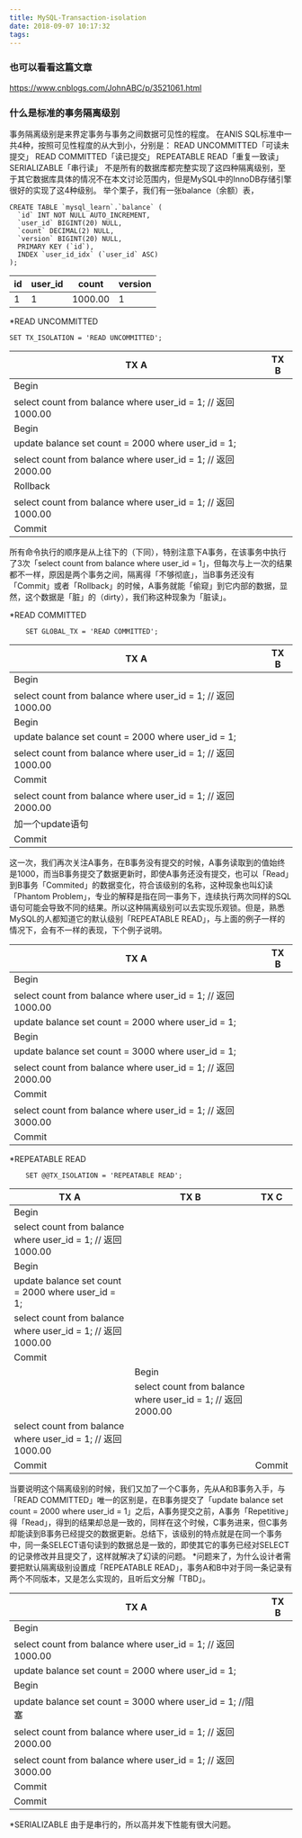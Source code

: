 ```yaml
---
title: MySQL-Transaction-isolation
date: 2018-09-07 10:17:32
tags:
---
```


### 也可以看看这篇文章
https://www.cnblogs.com/JohnABC/p/3521061.html

### 什么是标准的事务隔离级别
事务隔离级别是来界定事务与事务之间数据可见性的程度。
在ANIS SQL标准中一共4种，按照可见性程度的从大到小，分别是：
READ UNCOMMITTED「可读未提交」
READ COMMITTED「读已提交」
REPEATABLE READ「重复一致读」
SERIALIZABLE「串行读」
不是所有的数据库都完整实现了这四种隔离级别，至于其它数据库具体的情况不在本文讨论范围内，但是MySQL中的InnoDB存储引擎很好的实现了这4种级别。
举个栗子，我们有一张balance（余额）表，

```
CREATE TABLE `mysql_learn`.`balance` (
  `id` INT NOT NULL AUTO_INCREMENT,
  `user_id` BIGINT(20) NULL,
  `count` DECIMAL(2) NULL,
  `version` BIGINT(20) NULL,
  PRIMARY KEY (`id`),
  INDEX `user_id_idx` (`user_id` ASC)
);
```

id | user_id | count | version 
----|------|---|--|
1 | 1  | 1000.00 | 1

*READ UNCOMMITTED

```
SET TX_ISOLATION = 'READ UNCOMMITTED';
```

TX A | TX B 
---|---
Begin |
select count from balance where user_id = 1; // 返回1000.00 |
| Begin
| update balance set count = 2000 where user_id = 1;
select count from balance where user_id = 1; // 返回2000.00 |
| Rollback
select count from balance where user_id = 1; // 返回1000.00 |
Commit |

所有命令执行的顺序是从上往下的（下同），特别注意下A事务，在该事务中执行了3次「select count from balance where user_id = 1」，但每次与上一次的结果都不一样，原因是两个事务之间，隔离得「不够彻底」，当B事务还没有「Commit」或者「Rollback」的时候，A事务就能「偷窥」到它内部的数据，显然，这个数据是「脏」的（dirty），我们称这种现象为「脏读」。

*READ COMMITTED

        SET GLOBAL_TX = 'READ COMMITTED';

TX A | TX B 
---|---
Begin |
select count from balance where user_id = 1; // 返回1000.00 |
| Begin
| update balance set count = 2000 where user_id = 1;
select count from balance where user_id = 1; // 返回1000.00 |
| Commit
select count from balance where user_id = 1; // 返回2000.00 |
加一个update语句 |
Commit |

这一次，我们再次关注A事务，在B事务没有提交的时候，A事务读取到的值始终是1000，而当B事务提交了数据更新时，即使A事务还没有提交，也可以「Read」到B事务「Commited」的数据变化，符合该级别的名称，这种现象也叫幻读「Phantom Problem」，专业的解释是指在同一事务下，连续执行两次同样的SQL语句可能会导致不同的结果。所以这种隔离级别可以去实现乐观锁。但是，熟悉MySQL的人都知道它的默认级别「REPEATABLE READ」，与上面的例子一样的情况下，会有不一样的表现，下个例子说明。

TX A | TX B 
---|---
Begin |
select count from balance where user_id = 1; // 返回1000.00 |
update balance set count = 2000 where user_id = 1; |
| Begin
| update balance set count = 3000 where user_id = 1;
select count from balance where user_id = 1; // 返回2000.00 |
| Commit
select count from balance where user_id = 1; // 返回3000.00 |
Commit |

*REPEATABLE READ

        SET @@TX_ISOLATION = 'REPEATABLE READ';

TX A | TX B | TX C
---|---|---
Begin || 
select count from balance where user_id = 1; // 返回1000.00 ||
| Begin |
| update balance set count = 2000 where user_id = 1; |
select count from balance where user_id = 1; // 返回1000.00 ||
| Commit
||Begin
|| select count from balance where user_id = 1; // 返回2000.00
select count from balance where user_id = 1; // 返回1000.00 ||
Commit ||Commit

当要说明这个隔离级别的时候，我们又加了一个C事务，先从A和B事务入手，与「READ COMMITTED」唯一的区别是，在B事务提交了「update balance set count = 2000 where user_id = 1」之后，A事务提交之前，A事务「Repetitive」得「Read」，得到的结果却总是一致的，同样在这个时候，C事务进来，但C事务却能读到B事务已经提交的数据更新。总结下，该级别的特点就是在同一个事务中，同一条SELECT语句读到的数据总是一致的，即使其它的事务已经对SELECT的记录修改并且提交了，这样就解决了幻读的问题。
*问题来了，为什么设计者需要把默认隔离级别设置成「REPEATABLE READ」，事务A和B中对于同一条记录有两个不同版本，又是怎么实现的，且听后文分解「TBD」。

TX A | TX B 
---|---
Begin |
select count from balance where user_id = 1; // 返回1000.00 |
update balance set count = 2000 where user_id = 1; |
| Begin
| update balance set count = 3000 where user_id = 1; //阻塞
select count from balance where user_id = 1; // 返回2000.00 |
select count from balance where user_id = 1; // 返回3000.00 |
Commit |
| Commit

*SERIALIZABLE
由于是串行的，所以高并发下性能有很大问题。